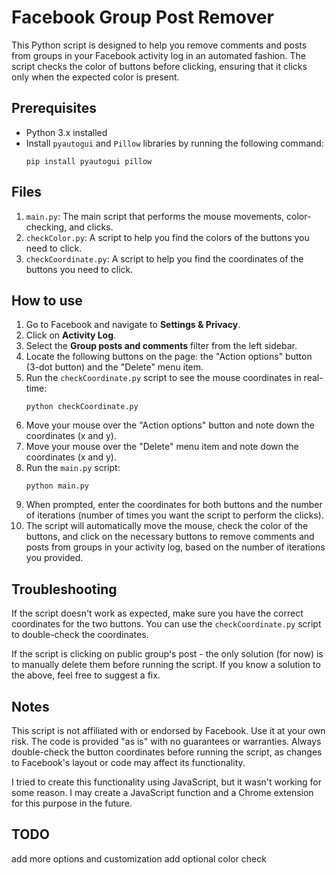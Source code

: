# Facebook Group Post Remover

This Python script is designed to help you remove comments and posts from groups in your Facebook activity log in an automated fashion. The script checks the color of buttons before clicking, ensuring that it clicks only when the expected color is present.

## Prerequisites

- Python 3.x installed
- Install `pyautogui` and `Pillow` libraries by running the following command:
    ```
    pip install pyautogui pillow
    ```

## Files

1. `main.py`: The main script that performs the mouse movements, color-checking, and clicks.
2. `checkColor.py`: A script to help you find the colors of the buttons you need to click.
3. `checkCoordinate.py`: A script to help you find the coordinates of the buttons you need to click.

## How to use

1. Go to Facebook and navigate to **Settings & Privacy**.
2. Click on **Activity Log**.
3. Select the **Group posts and comments** filter from the left sidebar.
4. Locate the following buttons on the page: the "Action options" button (3-dot button) and the "Delete" menu item.
5. Run the `checkCoordinate.py` script to see the mouse coordinates in real-time:
    ```
    python checkCoordinate.py
    ```
6. Move your mouse over the "Action options" button and note down the coordinates (x and y).
7. Move your mouse over the "Delete" menu item and note down the coordinates (x and y).
8. Run the `main.py` script:
    ```
    python main.py
    ```
9. When prompted, enter the coordinates for both buttons and the number of iterations (number of times you want the script to perform the clicks).
10. The script will automatically move the mouse, check the color of the buttons, and click on the necessary buttons to remove comments and posts from groups in your activity log, based on the number of iterations you provided.

## Troubleshooting

If the script doesn't work as expected, make sure you have the correct coordinates for the two buttons. You can use the `checkCoordinate.py` script to double-check the coordinates.

If the script is clicking on public group's post - the only solution (for now) is to manually delete them before running the script. If you know a solution to the above, feel free to suggest a fix.

## Notes

This script is not affiliated with or endorsed by Facebook. Use it at your own risk. The code is provided "as is" with no guarantees or warranties. Always double-check the button coordinates before running the script, as changes to Facebook's layout or code may affect its functionality.

I tried to create this functionality using JavaScript, but it wasn't working for some reason. I may create a JavaScript function and a Chrome extension for this purpose in the future.

## TODO

add more options and customization
add optional color check
